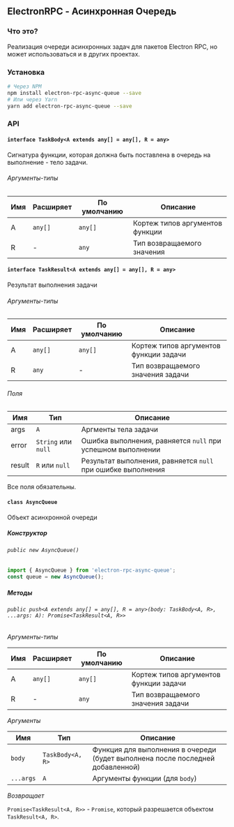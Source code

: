 ## ElectronRPC - Асинхронная Очередь

### Что это?

Реализация очереди асинхронных задач для пакетов Electron RPC, но может использоваться и в других проектах.

### Установка

```bash
# Через NPM
npm install electron-rpc-async-queue --save
# Или через Yarn
yarn add electron-rpc-async-queue --save
```

### API

#### `interface TaskBody<A extends any[] = any[], R = any>`

Сигнатура функции, которая должна быть поставлена в очередь на выполнение - тело задачи.

###### Аргументы-типы

| Имя | Расширяет | По умолчанию | Описание                        |
| --- | --------- | ------------ | ------------------------------- |
| A   | `any[]`   | `any[]`      | Кортеж типов аргументов функции |
| R   | -         | `any`        | Тип возвращаемого значения      |

#### `interface TaskResult<A extends any[] = any[], R = any>`

Результат выполнения задачи

###### Аргументы-типы

| Имя | Расширяет | По умолчанию | Описание                               |
| --- | --------- | ------------ | -------------------------------------- |
| A   | `any[]`   | `any[]`      | Кортеж типов аргументов функции задачи |
| R   | `any`     | -            | Тип возвращаемого значения задачи      |

###### Поля

| Имя    | Тип                 | Описание                                                     |
| ------ | ------------------- | ------------------------------------------------------------ |
| args   | `A`                 | Аргменты тела задачи                                         |
| error  | `String` или `null` | Ошибка выполнения, равняется `null` при успешном выполнении  |
| result | `R` или `null`      | Результат выполнения, равняется `null` при ошибке выполнения |

Все поля обязательны.

#### `class AsyncQueue`

Объект асинхронной очереди

##### Конструктор

###### `public new AsyncQueue()`

```typescript
import { AsyncQueue } from 'electron-rpc-async-queue';
const queue = new AsyncQueue();
```

##### Методы

###### `public push<A extends any[] = any[], R = any>(body: TaskBody<A, R>, ...args: A): Promise<TaskResult<A, R>>`

_Аргументы-типы_

| Имя | Расширяет | По умолчанию | Описание                               |
| --- | --------- | ------------ | -------------------------------------- |
| A   | `any[]`   | `any[]`      | Кортеж типов аргументов функции задачи |
| R   | -         | `any`        | Тип возвращаемого значения задачи      |

_Аргументы_

| Имя       | Тип              | Описание                                                                       |
| --------- | ---------------- | ------------------------------------------------------------------------------ |
| `body`    | `TaskBody<A, R>` | Функция для выполнения в очереди (будет выполнена после последней добавленной) |
| `...args` | `A`              | Аргументы функции (для `body`)                                                 |

_Возвращает_

`Promise<TaskResult<A, R>>` - `Promise`, который разрешается объектом `TaskResult<A, R>`.

